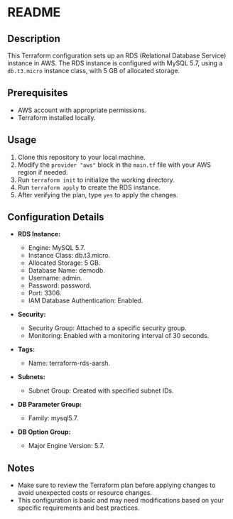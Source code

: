 # README

## Description

This Terraform configuration sets up an RDS (Relational Database Service) instance in AWS. The RDS instance is configured with MySQL 5.7, using a `db.t3.micro` instance class, with 5 GB of allocated storage. 

## Prerequisites

- AWS account with appropriate permissions.
- Terraform installed locally.

## Usage

1. Clone this repository to your local machine.
2. Modify the `provider "aws"` block in the `main.tf` file with your AWS region if needed.
3. Run `terraform init` to initialize the working directory.
4. Run `terraform apply` to create the RDS instance.
5. After verifying the plan, type `yes` to apply the changes.

## Configuration Details

- **RDS Instance:**
  - Engine: MySQL 5.7.
  - Instance Class: db.t3.micro.
  - Allocated Storage: 5 GB.
  - Database Name: demodb.
  - Username: admin.
  - Password: password.
  - Port: 3306.
  - IAM Database Authentication: Enabled.

- **Security:**
  - Security Group: Attached to a specific security group.
  - Monitoring: Enabled with a monitoring interval of 30 seconds.

- **Tags:**
  - Name: terraform-rds-aarsh.

- **Subnets:**
  - Subnet Group: Created with specified subnet IDs.

- **DB Parameter Group:**
  - Family: mysql5.7.

- **DB Option Group:**
  - Major Engine Version: 5.7.

## Notes

- Make sure to review the Terraform plan before applying changes to avoid unexpected costs or resource changes.
- This configuration is basic and may need modifications based on your specific requirements and best practices.

